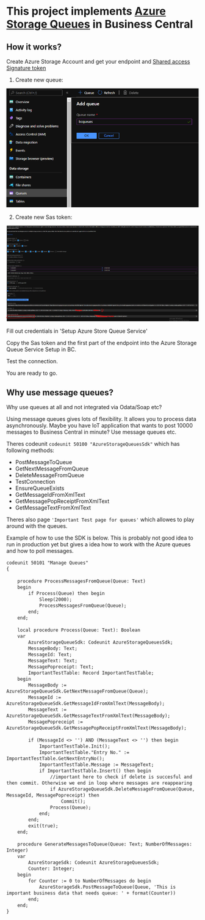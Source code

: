 # This project implements [Azure Storage Queues](https://docs.microsoft.com/en-us/azure/storage/queues/storage-queues-introduction) in Business Central

## How it works?

Create Azure Storage Account and get your endpoint and [Shared access Signature token](https://docs.microsoft.com/en-us/azure/storage/common/storage-sas-overview)
1. Create new queue:

![New queue](/readme_assets/setup1.png)

2. Create new Sas token:

![New Sas token](/readme_assets/setup2.png)

Fill out credentials in 'Setup Azure Store Queue Service'

Copy the Sas token and the first part of the endpoint into the Azure Storage Queue Service Setup in BC.

Test the connection.

You are ready to go.

## Why use message queues?

Why use queues at all and not integrated via Odata/Soap etc?

Using message queues gives lots of flexibility. It allows you to process data asynchronously. Maybe you have IoT application that wants to post 10000 messages to Business Central in minute? Use message queues etc.

Theres codeunit `codeunit 50100 "AzureStorageQueuesSdk"` which has following methods:
- PostMessageToQueue
- GetNextMessageFromQueue
- DeleteMessageFromQueue
- TestConnection
- EnsureQueueExists
- GetMessageIdFromXmlText
- GetMessagePopReceiptFromXmlText
- GetMessageTextFromXmlText

Theres also page `'Important Test page for queues'` which allowes to play around with the queues.

Example of how to use the SDK is below. This is probably not good idea to run in production yet but gives a idea how to work with the Azure queues and how to poll messages.

```
codeunit 50101 "Manage Queues"
{

    procedure ProcessMessagesFromQueue(Queue: Text)
    begin
        if Process(Queue) then begin
            Sleep(2000);
            ProcessMessagesFromQueue(Queue);
        end;
    end;

    local procedure Process(Queue: Text): Boolean
    var
        AzureStorageQueueSdk: Codeunit AzureStorageQueuesSdk;
        MessageBody: Text;
        MessageId: Text;
        MessageText: Text;
        MessagePopreceipt: Text;
        ImportantTestTable: Record ImportantTestTable;
    begin
        MessageBody := AzureStorageQueueSdk.GetNextMessageFromQueue(Queue);
        MessageId := AzureStorageQueueSdk.GetMessageIdFromXmlText(MessageBody);
        MessageText := AzureStorageQueueSdk.GetMessageTextFromXmlText(MessageBody);
        MessagePopreceipt := AzureStorageQueueSdk.GetMessagePopReceiptFromXmlText(MessageBody);

        if (MessageId <> '') AND (MessageText <> '') then begin
            ImportantTestTable.Init();
            ImportantTestTable."Entry No." := ImportantTestTable.GetNextEntryNo();
            ImportantTestTable.Message := MessageText;
            if ImportantTestTable.Insert() then begin
                //important here to check if delete is succesful and then commit. Otherwise we end in loop where messages are reappearing
                if AzureStorageQueueSdk.DeleteMessageFromQueue(Queue, MessageId, MessagePopreceipt) then
                    Commit();
                Process(Queue);
            end;
        end;
        exit(true);
    end;

    procedure GenerateMessagesToQueue(Queue: Text; NumberOfMessages: Integer)
    var
        AzureStorageSdk: Codeunit AzureStorageQueuesSdk;
        Counter: Integer;
    begin
        for Counter := 0 to NumberOfMessages do begin
            AzureStorageSdk.PostMessageToQueue(Queue, 'This is important business data that needs queue: ' + format(Counter))
        end;
    end;
}
```